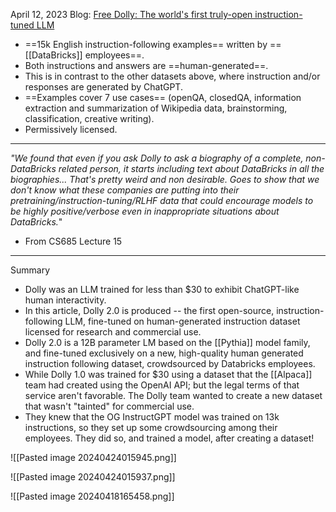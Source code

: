 April 12, 2023
Blog: [Free Dolly: The world's first truly-open instruction-tuned LLM](https://www.databricks.com/blog/2023/04/12/dolly-first-open-commercially-viable-instruction-tuned-llm)

- ==15k English instruction-following examples== written by ==[[DataBricks]] employees==.
- Both instructions and answers are ==human-generated==.
- This is in contrast to the other datasets above, where instruction and/or responses are generated by ChatGPT.
- ==Examples cover 7 use cases== (openQA, closedQA, information extraction and summarization of Wikipedia data, brainstorming, classification, creative writing).
- Permissively licensed.

----

*"We found that even if you ask Dolly to ask a biography of a complete, non-DataBricks related person, it starts including text about DataBricks in all the biographies... That's pretty weird and non desirable. Goes to show that we don't know what these companies are putting into their pretraining/instruction-tuning/RLHF data that could encourage models to be highly positive/verbose even in inappropriate situations about DataBricks.*"

- From CS685 Lecture 15

---

Summary
- Dolly was an LLM trained for less than $30 to exhibit ChatGPT-like human interactivity.
- In this article, Dolly 2.0 is produced -- the first open-source, instruction-following LLM, fine-tuned on human-generated instruction dataset licensed for research and commercial use.
- Dolly 2.0 is a 12B parameter LM based on the [[Pythia]] model family, and fine-tuned exclusively on a new, high-quality human generated instruction following dataset, crowdsourced by Databricks employees.
- While Dolly 1.0 was trained for $30 using a dataset that the [[Alpaca]] team had created using the OpenAI API; but the legal terms of that service aren't favorable. The Dolly team wanted to create a new dataset that wasn't "tainted" for commercial use.
- They knew that the OG InstructGPT model was trained on 13k instructions, so they set up some crowdsourcing among their employees. They did so, and trained a model, after creating a dataset!

![[Pasted image 20240424015945.png]]

![[Pasted image 20240424015937.png]]


![[Pasted image 20240418165458.png]]